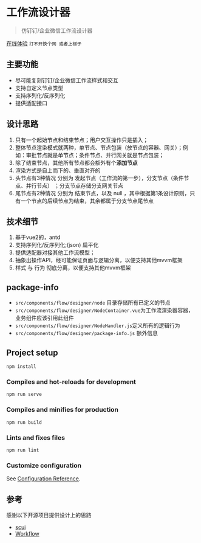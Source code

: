 # 工作流设计器

> 仿钉钉/企业微信工作流设计器


[在线体验](https://workflow.jianjianghui.top/)
``打不开换个网 或者上梯子``

## 主要功能

* 尽可能复刻钉钉/企业微信工作流样式和交互
* 支持自定义节点类型
* 支持序列化/反序列化
* 提供适配接口

## 设计思路

1. 只有一个起始节点和结束节点；用户交互操作只是插入；
2. 整体节点渲染模式就两种，单节点、节点包装（放节点的容器、网关）；例如：审批节点就是单节点；条件节点、并行网关就是节点包装；
3. 除了结束节点，其他所有节点都会额外有个<b>添加节点</b>
4. 渲染方式是自上而下的、垂直对齐的
5. 头节点有3种情况 分别为 发起节点（工作流的第一步），分支节点（条件节点、并行节点） ；分支节点存储分支网关节点
6. 尾节点有2种情况 分别为 结束节点，以及 null ，其中根据第1条设计原则，只有一个节点的后续节点为结束，其余都属于分支节点尾节点

## 技术细节

1. 基于vue2的，antd
2. 支持序列化/反序列化;(json) 扁平化
3. 提供适配器对接其他工作流模型；
4. 抽象出操作API，经可能保证页面与逻辑分离，以便支持其他mvvm框架
6. 样式 与 行为 彻底分离，以便支持其他mvvm框架

## package-info

* ``src/components/flow/designer/node`` 目录存储所有已定义的节点
* ``src/components/flow/designer/NodeContainer.vue``为工作流渲染器容器，业务组件应该引用此组件
* ``src/components/flow/designer/NodeHandler.js``定义所有的逻辑行为
* ``src/components/flow/designer/package-info.js`` 额外信息

## Project setup

```
npm install
```

### Compiles and hot-reloads for development

```
npm run serve
```

### Compiles and minifies for production

```
npm run build
```

### Lints and fixes files

```
npm run lint
```

### Customize configuration

See [Configuration Reference](https://cli.vuejs.org/config/).

## 参考

感谢以下开源项目提供设计上的思路

* [scui](https://gitee.com/lolicode/scui)
* [Workflow](https://github.com/StavinLi/Workflow)

